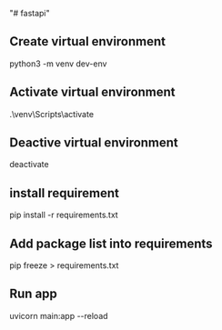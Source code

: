 "# fastapi" 

## Create virtual environment
python3 -m venv dev-env

## Activate virtual environment
.\venv\Scripts\activate

## Deactive virtual environment
deactivate

## install requirement
pip install -r requirements.txt

## Add package list into requirements
pip freeze > requirements.txt

## Run app
uvicorn main:app --reload